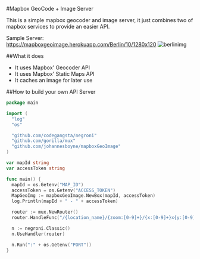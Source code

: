 #Mapbox GeoCode + Image Server

This is a simple mapbox geocoder and image server, it just combines two of mapbox services to provide an easier API.

Sample Server: https://mapboxgeoimage.herokuapp.com/Berlin/10/1280x120
![berlinimg](https://mapboxgeoimage.herokuapp.com/Berlin/10/1280x120)

##What it does
- It uses Mapbox' Geocoder API
- It uses Mapbox' Static Maps API
- It caches an image for later use

##How to build your own API Server

```go
package main

import (
  "log"
  "os"

  "github.com/codegangsta/negroni"
  "github.com/gorilla/mux"
  "github.com/johannesboyne/mapboxGeoImage"
)

var mapId string
var accessToken string

func main() {
  mapId = os.Getenv("MAP_ID")
  accessToken = os.Getenv("ACCESS_TOKEN")
  MapGeoImg := mapboxGeoImage.NewBox(mapId, accessToken)
  log.Println(mapId + " - " + accessToken)

  router := mux.NewRouter()
  router.HandleFunc("/{location_name}/{zoom:[0-9]+}/{x:[0-9]+}x{y:[0-9]+}", MapGeoImg.HandleMapboxGeoToImageRequest)

  n := negroni.Classic()
  n.UseHandler(router)

  n.Run(":" + os.Getenv("PORT"))
}
```

